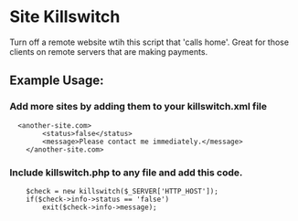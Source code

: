 # Site Killswitch

Turn off a remote website wtih this script that 'calls home'.  Great for those clients on remote servers that are making payments.


## Example Usage:

### Add more sites by adding them to your killswitch.xml file
```
  <another-site.com>
		<status>false</status>
		<message>Please contact me immediately.</message>
	</another-site.com>
```

### Include killswitch.php to any file and add this code.
```
	$check = new killswitch($_SERVER['HTTP_HOST']);
	if($check->info->status == 'false')
		exit($check->info->message);
```
